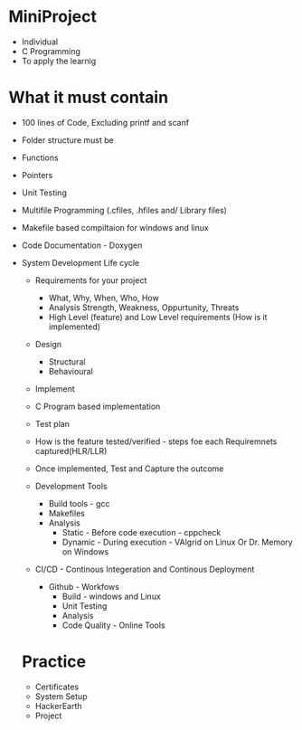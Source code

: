 # MiniProject
* Individual
* C Programming
* To apply the learnig

# What it must contain
* 100 lines of Code, Excluding printf and scanf
* Folder structure must be 
* Functions
* Pointers
* Unit Testing
* Multifile Programming (.cfiles, .hfiles and/ Library files)
* Makefile based compiltaion for windows and linux
* Code Documentation - Doxygen


* System Development Life cycle
  * Requirements for your project
    * What, Why, When, Who, How
    * Analysis Strength, Weakness, Oppurtunity, Threats
    * High Level (feature) and Low Level requirements (How is it implemented)
  * Design
    * Structural
    * Behavioural
   * Implement
    * C Program based implementation
   * Test plan
    * How is the feature tested/verified - steps foe each Requiremnets captured(HLR/LLR)
    * Once implemented, Test and Capture the outcome
   
   * Development Tools
     * Build tools - gcc
     * Makefiles
     * Analysis 
       * Static - Before code execution - cppcheck
       * Dynamic - During execution - VAlgrid on Linux Or Dr. Memory on Windows
    * CI/CD - Continous Integeration and Continous Deployment
      * Github - Workfows
         * Build - windows and Linux
         * Unit Testing
         * Analysis
         * Code Quality - Online Tools
     # Practice
     * Certificates
     * System Setup
     * HackerEarth
     * Project

